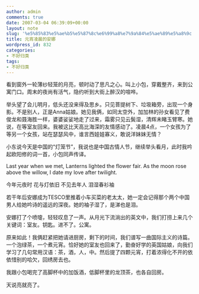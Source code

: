 ```yaml
---
author: admin
comments: true
date: 2007-03-04 06:39:09+00:00
layout: note
slug: '%e5%85%83%e5%ae%b5%e5%87%8c%e6%99%a8%e7%9a%84%e5%ae%89%e5%a8%9c'
title: 元宵凌晨的安娜
wordpress_id: 832
categories:
- 不好归类
tags:
- 不好归类
---
```


看到窗外一轮薄纱轻笼的月亮，顿时动了思凡之心。叫上小包，穿戴整齐，来到公寓门口。周末的夜尚有活气，隐约听到大街上醉汉的喧哗。

举头望了会儿明月，低头还没来得及思乡。只见菩提树下、垃圾箱旁，出现一个身影。不是别人，正是Anna姑娘。她见我俩，如同太空外，加加林的孙女看见了费俊龙和聂海胜一样，婆婆娑娑地走了过来，霜雾只见云鬓湿，清辉未睹玉臂寒。她说，在等室友回来。我被这比天高比海深的友情感动了。凌晨4点，一个女孩为了等另一个女孩，站在瑟瑟风中，谁言西娃娃寡义，敢说洋妹妹无情？

小东说今天是中国的“灯笼节”，我说也是中国古情人节，继续举头看月，此时我吟起欧阳修的词一首，小包同声传译。

Last year when we met,
Lanterns lighted the flower fair.
As the moon rose above the willow,
I date my love after twilight.

今年元夜时
花与灯依旧
不见去年人
泪湿春衫袖

若干年后安娜成为TESCO里推着小车买菜的老太太，她一定会记得那个两个中国男人给她吟诗的遥远的深夜。她的袖子湿了，是涕也是泪。

安娜打了个喷嚏，轻轻叹息了一声。从月光下流淌出的英文中，我们打捞上来几个关键词：室友。钥匙。进不了。公寓。

原来如此！我俩赶紧把她请进厨房，剩下的时间，我们谱写一曲国际主义的诗篇。一个泡绿茶，一个煮元宵。恰好她的室友也回来了，勤奋好学的英国姑娘，向我们学习了几句常用汉语：茶，酒，人，中。然后提了四颗元宵，打着浓得化不开的依依惜别的哈欠，回绣房去也。

我跟小包喝完了高脚杯中的加饭酒，低脚杯里的龙顶茶，也各自回房。

天说亮就亮了。
